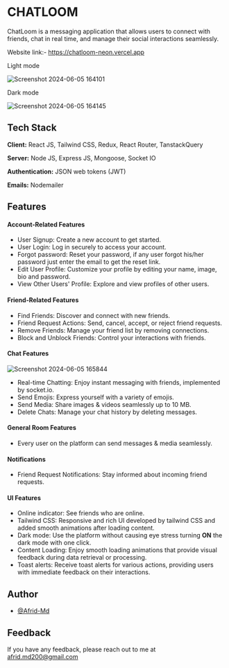 
# CHATLOOM

ChatLoom is a messaging application that allows users to connect with friends, chat in real time, and manage their social interactions seamlessly.

Website link:- https://chatloom-neon.vercel.app

Light mode

![Screenshot 2024-06-05 164101](https://github.com/afrid-md02/chat-loom/assets/165661014/b5ccde17-995e-4e59-aafa-5edfccd6c093)

Dark mode

![Screenshot 2024-06-05 164145](https://github.com/afrid-md02/chat-loom/assets/165661014/ae2abc94-7171-4d11-ae61-cd18f74339b7)

## Tech Stack

**Client:** React JS, Tailwind CSS, Redux, React Router, TanstackQuery

**Server:** Node JS, Express JS, Mongoose, Socket IO

**Authentication:** JSON web tokens (JWT)

**Emails:** Nodemailer


## Features

#### Account-Related Features
- User Signup: Create a new account to get started.
- User Login: Log in securely to access your account.
- Forgot password: Reset your password, if any user forgot his/her password just enter the email to get the reset link.
- Edit User Profile: Customize your profile by editing your name, image, bio and password.
- View Other Users' Profile: Explore and view profiles of other users.

#### Friend-Related Features
- Find Friends: Discover and connect with new friends.
- Friend Request Actions: Send, cancel, accept, or reject friend requests.
- Remove Friends: Manage your friend list by removing connections.
- Block and Unblock Friends: Control your interactions with friends.

#### Chat Features
![Screenshot 2024-06-05 165844](https://github.com/afrid-md02/chat-loom/assets/165661014/eaaa7fc3-e6f7-49fd-9604-9ad3b7b8f6d2)
- Real-time Chatting: Enjoy instant messaging with friends, implemented by socket.io.
- Send Emojis: Express yourself with a variety of emojis.
- Send Media: Share images & videos seamlessly up to 10 MB.
- Delete Chats: Manage your chat history by deleting messages.

#### General Room Features
- Every user on the platform can send messages & media seamlessly.

#### Notifications
- Friend Request Notifications: Stay informed about incoming friend requests.

#### UI Features
- Online indicator: See friends who are online.
- Tailwind CSS: Responsive and rich UI developed by tailwind CSS and added smooth animations after loading content.
- Dark mode: Use the platform without causing eye stress turning **ON** the dark mode with one click.
- Content Loading: Enjoy smooth loading animations that provide visual feedback during data retrieval or processing.
- Toast alerts: Receive toast alerts for various actions, providing users with immediate feedback on their interactions.


## Author

- [@Afrid-Md](https://github.com/afrid-md02)


## Feedback

If you have any feedback, please reach out to me at afrid.md200@gmail.com
